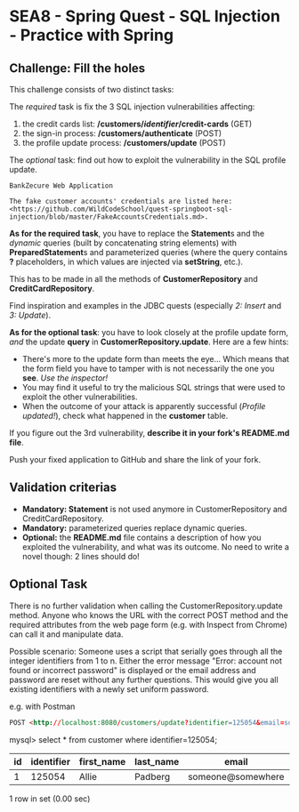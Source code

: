# SEA8 - Spring Quest - SQL Injection - Practice with Spring

## Challenge: Fill the holes

This challenge consists of two distinct tasks:

The *required* task is fix the 3 SQL injection vulnerabilities affecting:

1. the credit cards list: **/customers/*identifier*/credit-cards** (GET)
2. the sign-in process: **/customers/authenticate** (POST)
3. the profile update process: **/customers/update** (POST)

The *optional* task: find out how to exploit the vulnerability in the SQL profile update.

```TEXT
BankZecure Web Application

The fake customer accounts' credentials are listed here:
<https://github.com/WildCodeSchool/quest-springboot-sql-injection/blob/master/FakeAccountsCredentials.md>.
```

**As for the required task**, you have to replace the **Statement**s and the *dynamic* queries (built by concatenating string elements) with **PreparedStatement**s and parameterized queries (where the query contains **?** placeholders, in which values are injected via **setString**, etc.).

This has to be made in all the methods of **CustomerRepository** and **CreditCardRepository**.

Find inspiration and examples in the JDBC quests (especially *2: Insert* and *3: Update*).

**As for the optional task**: you have to look closely at the profile update form, *and* the update **query** in **CustomerRepository.update**. Here are a few hints:

- There's more to the update form than meets the eye... Which means that the form field you have to tamper with is not necessarily the one you **see**. *Use the inspector!*
- You may find it useful to try the malicious SQL strings that were used to exploit the other vulnerabilities.
- When the outcome of your attack is apparently successful (*Profile updated!*), check what happened in the **customer** table.

If you figure out the 3rd vulnerability, **describe it in your fork's README.md file**.

Push your fixed application to GitHub and share the link of your fork.

## Validation criterias

- **Mandatory: Statement** is not used anymore in CustomerRepository and CreditCardRepository.
- **Mandatory:** parameterized queries replace dynamic queries.
- **Optional:** the **README.md** file contains a description of how you exploited the vulnerability, and what was its outcome. No need to write a novel though: 2 lines should do!

## Optional Task

There is no further validation when calling the CustomerRepository.update method. Anyone who knows the URL with the correct POST method and the required attributes from the web page form (e.g. with Inspect from Chrome) can call it and manipulate data.

Possible scenario:
Someone uses a script that serially goes through all the integer identifiers from 1 to n. Either the error message "Error: account not found or incorrect password" is displayed or the email address and password are reset without any further questions. This would give you all existing identifiers with a newly set uniform password.

e.g. with Postman

```HTML
POST <http://localhost:8080/customers/update?identifier=125054&email=someone@somewhere&password=unsecret>
```

mysql> select * from customer where identifier=125054;

|id|identifier|first_name|last_name|email|password|
|--|----------|----------|---------|-----|--------|
|1|125054|Allie|Padberg|someone@somewhere|unsecret|

1 row in set (0.00 sec)
